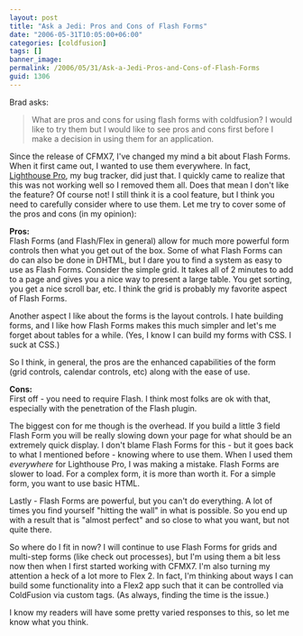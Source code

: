 ```yaml
---
layout: post
title: "Ask a Jedi: Pros and Cons of Flash Forms"
date: "2006-05-31T10:05:00+06:00"
categories: [coldfusion]
tags: []
banner_image: 
permalink: /2006/05/31/Ask-a-Jedi-Pros-and-Cons-of-Flash-Forms
guid: 1306
---
```


Brad asks:

<blockquote>
What are
pros and cons for using flash forms with coldfusion? I would like to try them but I would like to see pros and cons first before I make a decision in using them for an application.
</blockquote>

Since the release of CFMX7, I've changed my mind a bit about Flash Forms. When it first came out, I wanted to use them everywhere. In fact, <a href="http://ray.camdenfamily.com/projects/lhp">Lighthouse Pro</a>, my bug tracker, did just that. I quickly came to realize that this was not working well so I removed them all. Does that mean I don't like the feature? Of course not! I still think it is a cool feature, but I think you need to carefully consider where to use them. Let me try to cover some of the pros and cons (in my opinion):
<!--more-->
<b>Pros:</b><br>
Flash Forms (and Flash/Flex in general) allow for much more powerful form controls then what you get out of the box. Some of what Flash Forms can do can also be done in DHTML, but I dare you to find a system as easy to use as Flash Forms. Consider the simple grid. It takes all of 2 minutes to add to a page and gives you a nice way to present a large table. You get sorting, you get a nice scroll bar, etc. I think the grid is probably my favorite aspect of Flash Forms. 

Another aspect I like about the forms is the layout controls. I hate building forms, and I like how Flash Forms makes this much simpler and let's me forget about tables for a while. (Yes, I know I can build my forms with CSS. I suck at CSS.)

So I think, in general, the pros are the enhanced capabilities of the form (grid controls, calendar controls, etc) along with the ease of use.

<b>Cons:</b><br>
First off - you need to require Flash. I think most folks are ok with that, especially with the penetration of the Flash plugin. 

The biggest con for me though is the overhead. If you build a little 3 field Flash Form you will be really slowing down your page for what should be an extremely quick display. I don't blame Flash Forms for this - but it goes back to what I mentioned before - knowing where to use them. When I used them <i>everywhere</i> for Lighthouse Pro, I was making a mistake. Flash Forms are slower to load. For a complex form, it is more than worth it. For a simple form, you want to use basic HTML.

Lastly - Flash Forms are powerful, but you can't do everything. A lot of times you find yourself "hitting the wall" in what is possible. So you end up with a result that is "almost perfect" and so close to what you want, but not quite there. 

So where do I fit in now? I will continue to use Flash Forms for grids and multi-step forms (like check out processes), but I'm using them a bit less now then when I first started working with CFMX7. I'm also turning my attention a heck of a lot more to Flex 2. In fact, I'm thinking about ways I can build some functionality into a Flex2 app such that it can be controlled via ColdFusion via custom tags. (As always, finding the time is the issue.)

I know my readers will have some pretty varied responses to this, so let me know what you think.